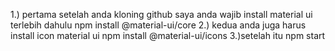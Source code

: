 1.) pertama setelah anda kloning github saya anda wajib install material ui terlebih dahulu npm install @material-ui/core 
2.) kedua anda juga harus install icon material ui  npm install @material-ui/icons
3.)setelah itu npm start
